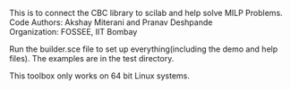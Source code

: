 This is to connect the CBC library to scilab and help solve MILP Problems.  
Code Authors: Akshay Miterani and Pranav Deshpande  
Organization: FOSSEE, IIT Bombay

Run the builder.sce file to set up everything(including the demo and help files).
The examples are in the test directory. 

This toolbox only works on 64 bit Linux systems.
